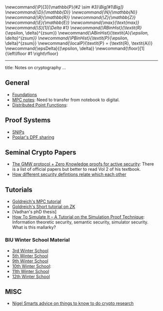 \newcommand{\P}[3]{\mathbb{P}_{#2 \sim #3}\Big[#1\Big]}
\newcommand{\D}{\mathbb{D}}
\newcommand{\N}{\mathbb{N}}
\newcommand{\R}{\mathbb{R}}
\newcommand{\Z}{\mathbb{Z}}
\newcommand{\E}{\mathbb{E}}
\newcommand{\max}{\text{max}}
\newcommand{\S}[1]{\Delta #1}
\newcommand{\RBinHist}{\textit{R}_{\epsilon, \delta}^{zsum}}
\newcommand{\ABinHist}{\textit{A}_{\epsilon, \delta}^{zsum}}
\newcommand{\PBinHist}{\textit{P}_{\epsilon, \delta}^{zsum}}
\newcommand{\localP}{\textit{P} = (\textit{R}, \textit{A})}
\newcommand{\epsDelta}{(\epsilon, \delta)}
\newcommand{\floor}[1]{\left\lfloor #1 \right\rfloor}

---
title: Notes on cryptography
...

<div class="container">

## General 

* [Foundations](./Foundations/)
* [MPC notes](): Need to transfer from notebook to digital.
* [Distributed Point Functions](./DPFs/):
<!-- * [Function secret sharing and homomorphic secret sharing](): -->

## Proof Systems

<!-- * [General Proof System Notes](): TOOD -->
* [SNIPs](./SNIPs/)
* [Poplar's DPF sharing](./Poplar/)


## Seminal Crypto Papers

* [The GMW protocol + Zero Knowledge proofs for active security](): There is a list of official papers but better to read Vol 2 of his textbook.
* [How different security defintions relate which each other](https://www.di.ens.fr/david.pointcheval/Documents/Papers/1998_crypto.pdf)


## Tutorials

* [Goldreich's MPC tutorial](https://www.wisdom.weizmann.ac.il/~oded/PSX/prot.pdf)
* [Goldreich's Short tutorial on ZK]()
* [Vadhan's phD thesis]
* [How To Simulate It – A Tutorial on the Simulation Proof
  Technique](https://eprint.iacr.org/2016/046.pdf): Information
  theoretic security, semantic security, simulator security. What is
  this mallarky?

### BIU Winter School Material 

* [3rd Winter School]()
* [5th Winter School]()
* [9th Winter School]()
* [10th Winter School](https://www.youtube.com/watch?v=X547xFB8H2k&list=PL8Vt-7cSFnw1u2tedFU04Z4U-mJUMRtzW):
* [11th Winter School]()
* [12th Winter School]()

## MISC 

* [Nigel Smarts advice on things to know to do crypto
  research](https://web.archive.org/web/20180219103124/http://www.cs.bris.ac.uk/Research/CryptographySecurity/knowledge.html)


</div>
